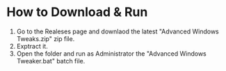 # How to Download & Run
1. Go to the Realeses page and downlaod the latest "Advanced Windows Tweaks.zip" zip file.
2. Exptract it.
3. Open the folder and run as Administrator the "Advanced Windows Tweaker.bat" batch file.
